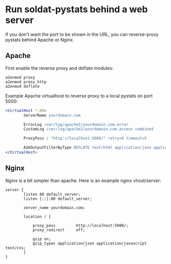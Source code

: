 # Run soldat-pystats behind a web server

If you don't want the port to be shown in the URL, you can reverse-proxy pystats behind Apache or Nginx.


## Apache

First enable the reverse proxy and deflate modules:

    a2enmod proxy
    a2enmod proxy_http
    a2enmod deflate

Example Apache virtualhost to reverse proxy to a local pystats on port 5000:

```apache
<VirtualHost *:80>
        ServerName yourdomain.com

        ErrorLog /var/log/apache2/yourdomain.com.error
        CustomLog /var/log/apache2/yourdomain.com.access combined

        ProxyPass / "http://localhost:5000/" retry=0 timeout=5

        AddOutputFilterByType DEFLATE text/html application/json application/javascript text/css
</VirtualHost>

```

## Nginx

Nginx is a bit simpler than apache. Here is an example nginx vhost/server:

```nginx
server {
        listen 80 default_server;
        listen [::]:80 default_server;

        server_name yourdomain.com;

        location / {

            proxy_pass         http://localhost:5000/;
            proxy_redirect     off;

            gzip on;
            gzip_types application/json application/javascript text/css;
        }
}
```
